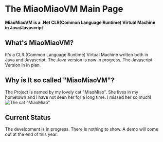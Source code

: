 The MiaoMiaoVM Main Page
=============

**MiaoMiaoVM is a .Net CLR(Common Language Runtime) Virtual Machine in Java/Javascript**

## What's MiaoMiaoVM?

It's a CLR (Common Language Runtime) Virtual Machine written both in Java and Javascript.
The Java version is now in progress.
The Javascript Version in in plan.

## Why is It  so called "MiaoMiaoVM"?

The Project is named by my lovely cat "MiaoMiao".
She lives in my hometown and I have not seen her for a long time.
I missed her so much!
![The cat "MiaoMiao"](https://raw.github.com/zms351/MiaoMiaoVM/master/doc/images/miaomiao01.png)

## Current Status

The development is in progress. There is nothing to show.
A demo will come out at the end of this year.